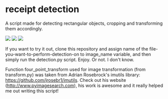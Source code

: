 # receipt detection
A script made for detecting rectangular objects, cropping and transforming them accordingly.

<img src="https://cloud.githubusercontent.com/assets/9364253/14460380/8722eee4-00bd-11e6-9870-1fc79e8ea027.jpg"/>
<img src="https://cloud.githubusercontent.com/assets/9364253/14460377/86fb41dc-00bd-11e6-9723-0c8398221858.png"/>
<img src="https://cloud.githubusercontent.com/assets/9364253/14460381/873c2ada-00bd-11e6-8ebe-d24455ac4b29.png"/>

If you want to try it out, clone this repository and assign name of the file-you-want-to-perform-detection-on to image_name variable, and then simply run the detection.py script. Enjoy. Or not. I don't know.

Function four_point_transform used for image transformation (from transform.py) was taken from Adrian Rosebrock's imutils library: https://github.com/jrosebr1/imutils. Check out his website (http://www.pyimagesearch.com), his work is awesome and it really helped me out writing this script!
